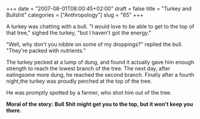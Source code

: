+++
date = "2007-08-01T08:00:45+02:00"
draft = false
title = "Turkey and Bullshit"
categories = ["Anthropology"]
slug = "65"
+++

A turkey was chatting with a bull. "I would love to be able to get to the top  of that tree," sighed the turkey, "but I haven't got the energy."

"Well, why don't you nibble on some of my droppings?" replied the bull.  "They're packed with nutrients."

The turkey pecked at a lump of dung, and found it actually gave him enough  strength to reach the lowest branch of the tree. The next day, after eatingsome  more dung, he reached the second branch. Finally after a fourth night,the turkey  was proudly perched at the top of the tree.

He was promptly spotted by a farmer, who shot him out of the  tree.

<strong>Moral of the story:</strong>
<strong>Bull Shit might get you  to the top, but it won't keep you there.</strong>
